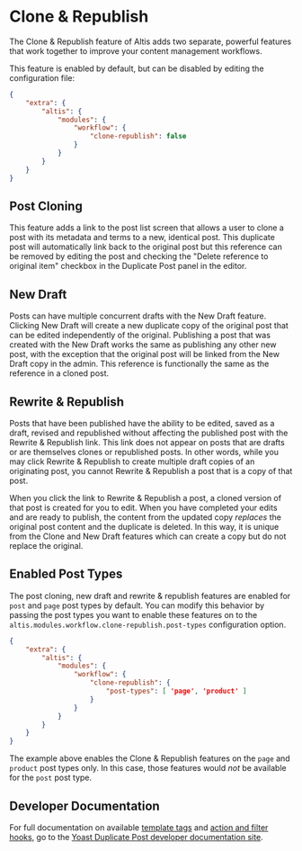 # Clone & Republish

The Clone & Republish feature of Altis adds two separate, powerful features that work together to improve your content management workflows.

This feature is enabled by default, but can be disabled by editing the configuration file:

```json
{
	"extra": {
		"altis": {
			"modules": {
				"workflow": {
					"clone-republish": false
				}
			}
		}
	}
}
```

## Post Cloning

This feature adds a link to the post list screen that allows a user to clone a post with its metadata and terms to a new, identical post. This duplicate post will automatically link back to the original post but this reference can be removed by editing the post and checking the "Delete reference to original item" checkbox in the Duplicate Post panel in the editor.

## New Draft

Posts can have multiple concurrent drafts with the New Draft feature. Clicking New Draft will create a new duplicate copy of the original post that can be edited independently of the original. Publishing a post that was created with the New Draft works the same as publishing any other new post, with the exception that the original post will be linked from the New Draft copy in the admin. This reference is functionally the same as the reference in a cloned post.

## Rewrite & Republish

Posts that have been published have the ability to be edited, saved as a draft, revised and republished without affecting the published post with the Rewrite & Republish link. This link does not appear on posts that are drafts or are themselves clones or republished posts. In other words, while you may click Rewrite & Republish to create multiple draft copies of an originating post, you cannot Rewrite & Republish a post that is a copy of that post.

When you click the link to Rewrite & Republish a post, a cloned version of that post is created for you to edit. When you have completed your edits and are ready to publish, the content from the updated copy _replaces_ the original post content and the duplicate is deleted. In this way, it is unique from the Clone and New Draft features which can create a copy but do not replace the original.

## Enabled Post Types

The post cloning, new draft and rewrite & republish features are enabled for `post` and `page` post types by default. You can modify this behavior by passing the post types you want to enable these features on to the `altis.modules.workflow.clone-republish.post-types` configuration option.

```json
{
	"extra": {
		"altis": {
			"modules": {
				"workflow": {
					"clone-republish": {
						"post-types": [ 'page', 'product' ]
					}
				}
			}
		}
	}
}
```

The example above enables the Clone & Republish features on the `page` and `product` post types only. In this case, those features would _not_ be available for the `post` post type.

## Developer Documentation

For full documentation on available [template tags](https://developer.yoast.com/duplicate-post/functions-template-tags) and [action and filter hooks](https://developer.yoast.com/duplicate-post/filters-actions), go to the [Yoast Duplicate Post developer documentation site](https://developer.yoast.com/duplicate-post/overview).
